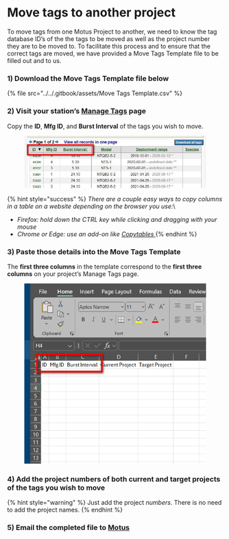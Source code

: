 # Move tags to another project

To move tags from one Motus Project to another, we need to know the tag database ID’s of the the tags to be moved as well as the project number they are to be moved to. To facilitate this process and to ensure that the correct tags are moved, we have provided a Move Tags Template file to be filled out and to us.

### 1) Download the Move Tags Template file below

{% file src="../../.gitbook/assets/Move Tags Template.csv" %}

### 2) Visit your station’s [Manage Tags](https://motus.org/data/project/tags) page

Copy the **ID**, **Mfg ID**, and **Burst Interval** of the tags you wish to move.

<figure><img src="../../.gitbook/assets/managetagspage.png" alt=""><figcaption></figcaption></figure>

{% hint style="success" %}
_There are a couple easy ways to copy columns in a table on a website depending on the browser you use:_\


* _Firefox: hold down the CTRL key while clicking and dragging with your mouse_
* _Chrome or Edge: use an add-on like_ [_Copytables_ ](https://chromewebstore.google.com/detail/copytables/ekdpkppgmlalfkphpibadldikjimijon)
{% endhint %}

### 3) Paste those details into the Move Tags Template

The **first three columns** in the template correspond to the **first three columns** on your project’s Manage Tags page.

<figure><img src="../../.gitbook/assets/movetagtemplate.png" alt=""><figcaption></figcaption></figure>

### 4) Add the project numbers of both current and **target** projects of the tags you wish to move

{% hint style="warning" %}
Just add the project _numbers_. There is no need to add the project names.
{% endhint %}

### 5) Email the completed file to [Motus](mailto:motus@birdscanada.org)
